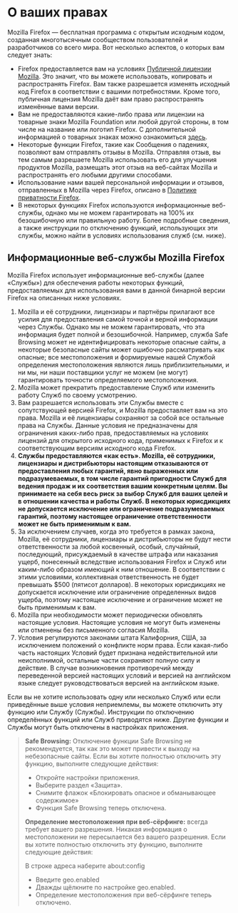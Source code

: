 # О ваших правах

Mozilla Firefox — бесплатная программа с открытым исходным кодом, созданная многотысячным сообществом пользователей и разработчиков со всего мира. Вот несколько аспектов, о которых вам следует знать:

* Firefox предоставляется вам на условиях [Публичной лицензии Mozilla](https://www.mozilla.org/MPL/). Это значит, что вы можете использовать, копировать и распространять Firefox. Вам также разрешается изменять исходный код Firefox в соответствии с вашими потребностями. Кроме того, публичная лицензия Mozilla даёт вам право распространять изменённые вами версии.
* Вам не предоставляются какие-либо права или лицензии на товарные знаки Mozilla Foundation или любой другой стороны, в том числе на название или логотип Firefox. С дополнительной информацией о товарных знаках можно ознакомиться [здесь](https://www.mozilla.org/foundation/trademarks/policy/).
* Некоторые функции Firefox, такие как Сообщения о падениях, позволяют вам отправлять отзывы в Mozilla. Отправляя отзыв, вы тем самым разрешаете Mozilla использовать его для улучшения продуктов Mozilla, размещать этот отзыв на веб-сайтах Mozilla и распространять его любыми другими способами.
* Использование нами вашей персональной информации и отзывов, отправленных в Mozilla через Firefox, описано в [Политике приватности Firefox](https://www.mozilla.org/privacy/firefox/).
* В некоторых функциях Firefox используются информационные веб-службы, однако мы не можем гарантировать на 100% их безошибочную или правильную работу. Более подробные сведения, а также инструкции по отключению функций, использующих эти службы, можно найти в условиях использования служб (см. ниже).

## Информационные веб-службы Mozilla Firefox

Mozilla Firefox использует информационные веб-службы (далее «Службы») для обеспечения работы некоторых функций, предоставляемых для использования вами в данной бинарной версии Firefox на описанных ниже условиях.

1. Mozilla и её сотрудники, лицензиары и партнёры прилагают все усилия для предоставления самой точной и верной информации через Службы. Однако мы не можем гарантировать, что эта информация будет полной и безошибочной. Например, служба Safe Browsing может не идентифицировать некоторые опасные сайты, а некоторые безопасные сайты может ошибочно рассматривать как опасные; все местоположения и формируемые нашей Службой определения местоположения являются лишь приблизительными, и ни мы, ни наши поставщики услуг не можем (не могут) гарантировать точности определяемого местоположения.
1. Mozilla может прекратить предоставление Служб или изменить работу Служб по своему усмотрению.
1. Вам разрешается использовать эти Службы вместе с сопутствующей версией Firefox, и Mozilla предоставляет вам на это права. Mozilla и её лицензиары сохраняют за собой все остальные права на Службы. Данные условия не предназначены для ограничения каких-либо прав, предоставляемых на условиях лицензий для открытого исходного кода, применимых к Firefox и к соответствующим версиям исходного кода Firefox.
1. **Службы предоставляются «как есть». Mozilla, её сотрудники, лицензиары и дистрибьюторы настоящим отказываются от предоставления любых гарантий, явно выраженных или подразумеваемых, в том числе гарантий пригодности Служб для ведения продаж и их соответствия вашим конкретным целям. Вы принимаете на себя весь риск за выбор Служб для ваших целей и в отношении качества и работы Служб. В некоторых юрисдикциях не допускается исключение или ограничение подразумеваемых гарантий, поэтому настоящее ограничение ответственности может не быть применимым к вам.**
1. За исключением случаев, когда это требуется в рамках закона, Mozilla, её сотрудники, лицензиары и дистрибьюторы не будут нести ответственности за любой косвенный, особый, случайный, последующий, присуждаемый в качестве штрафа или наказания ущерб, понесенный вследствие использования Firefox и Служб или каким-либо образом имеющий к ним отношение. В соответствии с этими условиями, коллективная ответственность не будет превышать $500 (пятисот долларов). В некоторых юрисдикциях не допускается исключение или ограничение определенных видов ущерба, поэтому настоящее исключение и ограничение может не быть применимым к вам.
1. Mozilla при необходимости может периодически обновлять настоящие условия. Настоящие условия не могут быть изменены или отменены без письменного согласия Mozilla.
1. Условия регулируются законами штата Калифорния, США, за исключением положений о конфликте норм права. Если какая-либо часть настоящих Условий будет признана недействительной или неисполнимой, остальные части сохраняют полную силу и действие. В случае возникновения противоречий между переведенной версией настоящих условий и версией на английском языке следует руководствоваться версией на английском языке.

Если вы не хотите использовать одну или несколько Служб или если приведённые выше условия неприемлемы, вы можете отключить эту функцию или Службу (Службы). Инструкции по отключению определённых функций или Служб приводятся ниже. Другие функции и Службы могут быть отключены в настройках приложения.

> **Safe Browsing:** Отключение функции Safe Browsing не рекомендуется, так как это может привести к выходу на небезопасные сайты. Если вы хотите полностью отключить эту функцию, выполните следующие действия:
>
>* Откройте настройки приложения.
>* Выберите раздел «Защита».
>* Снимите флажок «Блокировать опасное и обманывающее содержимое»
>* Функция Safe Browsing теперь отключена.
>
> **Определение местоположения при веб-сёрфинге:** всегда требует вашего разрешения. Никакая информация о местоположении не пересылается без вашего разрешения. Если вы хотите полностью отключить эту функцию, выполните следующие действия:
>
>В строке адреса наберите about:config
>* Введите geo.enabled
>* Дважды щёлкните по настройке geo.enabled.
>* Определение местоположения при веб-сёрфинге теперь отключено.
